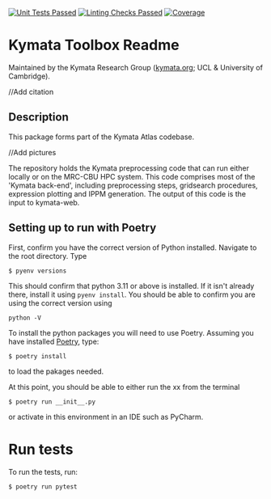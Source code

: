 [![Unit Tests Passed](https://github.com/kymata-atlas/kymata-toolbox/actions/workflows/perform-unit-tests.yml/badge.svg)](https://github.com/kymata-atlas/kymata-toolbox/actions/workflows/perform-unit-tests.yml)
[![Linting Checks Passed](https://github.com/kymata-atlas/kymata-toolbox/actions/workflows/lint-and-check-formatting.yml/badge.svg)](https://github.com/kymata-atlas/kymata-toolbox/actions/workflows/lint-and-check-formatting.yml)
[![Coverage](https://github.com/kymata-atlas/kymata-toolbox/actions/workflows/pycoverage.yml/coverage.svg)](https://github.com/kymata-atlas/kymata-toolbox/actions/workflows/pycoverage.yml)

# Kymata Toolbox Readme

Maintained by the Kymata Research Group ([kymata.org](https://kymata.org); UCL & University of Cambridge).

//Add citation

## Description

This package forms part of the Kymata Atlas codebase.

//Add pictures

The repository holds the Kymata preprocessing code that can run  either locally or on the MRC-CBU HPC system. This code comprises most of the 'Kymata back-end', including preprocessing steps, gridsearch procedures, expression plotting and IPPM generation. The output of this code is the input to kymata-web.

## Setting up to run with Poetry

First, confirm you have the correct version of Python installed. Navigate to the root directory. Type
```
$ pyenv versions
```
This should confirm that python 3.11 or above is installed. If it isn't already there,
install it using `pyenv install`. You should be able to confirm
you are using the correct version using 

```
python -V
```
To install the python packages you will need to use Poetry. Assuming you have installed [Poetry](https://python-poetry.org/docs/#installing-with-the-official-installer), 
type:
```
$ poetry install
```
to load the pakages needed.

At this point, you should be able to either run the xx from the terminal
```
$ poetry run __init__.py
```
or activate in this environment in an IDE such as PyCharm.

# Run tests

To run the tests, run:
```
$ poetry run pytest
```
